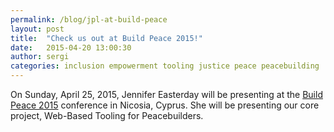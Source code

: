 ```yaml
---
permalink: /blog/jpl-at-build-peace
layout: post
title:  "Check us out at Build Peace 2015!"
date:   2015-04-20 13:00:30
author: sergi
categories: inclusion empowerment tooling justice peace peacebuilding
---
```


On Sunday, April 25, 2015, Jennifer Easterday will be presenting at the [Build
Peace 2015](http://howtobuildpeace.org/program/) conference in Nicosia, Cyprus.
She will be presenting our core project, Web-Based Tooling for Peacebuilders.
